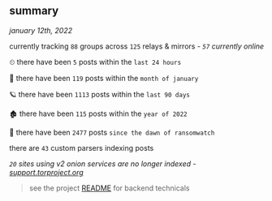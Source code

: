 
## summary
_january 12th, 2022_

currently tracking `88` groups across `125` relays & mirrors - _`57` currently online_

⏲ there have been `5` posts within the `last 24 hours`

🦈 there have been `119` posts within the `month of january`

🪐 there have been `1113` posts within the `last 90 days`

🏚 there have been `115` posts within the `year of 2022`

🦕 there have been `2477` posts `since the dawn of ransomwatch`

there are `43` custom parsers indexing posts

_`20` sites using v2 onion services are no longer indexed - [support.torproject.org](https://support.torproject.org/onionservices/v2-deprecation/)_

> see the project [README](https://github.com/thetanz/ransomwatch#ransomwatch--) for backend technicals

